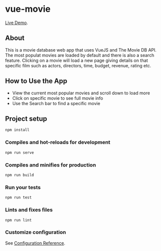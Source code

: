 # vue-movie

[Live Demo](https://david-lobo.github.io/Timer/dist/).

## About

This is a movie database web app that uses VueJS and The Movie DB API.  The most populat movies are loaded by default and there is also a search feature.  Clicking on a movie will load a new page giving details on that specific film such as actors, directors, time, budget, revenue, rating etc.

## How to Use the App

- View the current most popular movies and scroll down to load more 
- Click on specific movie to see full movie info
- Use the Search bar to find a specific movie

## Project setup
```
npm install
```

### Compiles and hot-reloads for development
```
npm run serve
```

### Compiles and minifies for production
```
npm run build
```

### Run your tests
```
npm run test
```

### Lints and fixes files
```
npm run lint
```

### Customize configuration
See [Configuration Reference](https://cli.vuejs.org/config/).
